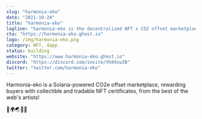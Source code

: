 ```yaml
---
slug: "harmonia-eko"
date: "2021-10-24"
title: "harmonia-eko"
logline: "harmonia-eko is the decentralized NFT x CO2 offset marketplace."
cta: "https://harmonia-eko.ghost.io"
logo: /img/harmonia-eko.png
category: NFT, dapp
status: building
website: "https://www.harmonia-eko.ghost.io"
discord: "https://discord.com/invite/Vh84sw3B"
twitter: "twitter.com/harmonia-eko"
---
```


Harmonia-eko is a Solana-powered CO2e offset marketplace, rewarding buyers with collectible and tradable NFT certificates, from the best of the web's artists!

🌳🌍🌏🌌😌
